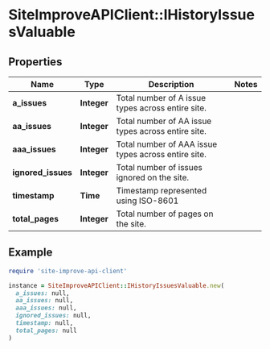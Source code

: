# SiteImproveAPIClient::IHistoryIssuesValuable

## Properties

| Name | Type | Description | Notes |
| ---- | ---- | ----------- | ----- |
| **a_issues** | **Integer** | Total number of A issue types across entire site. |  |
| **aa_issues** | **Integer** | Total number of AA issue types across entire site. |  |
| **aaa_issues** | **Integer** | Total number of AAA issue types across entire site. |  |
| **ignored_issues** | **Integer** | Total number of issues ignored on the site. |  |
| **timestamp** | **Time** | Timestamp represented using ISO-8601 |  |
| **total_pages** | **Integer** | Total number of pages on the site. |  |

## Example

```ruby
require 'site-improve-api-client'

instance = SiteImproveAPIClient::IHistoryIssuesValuable.new(
  a_issues: null,
  aa_issues: null,
  aaa_issues: null,
  ignored_issues: null,
  timestamp: null,
  total_pages: null
)
```

